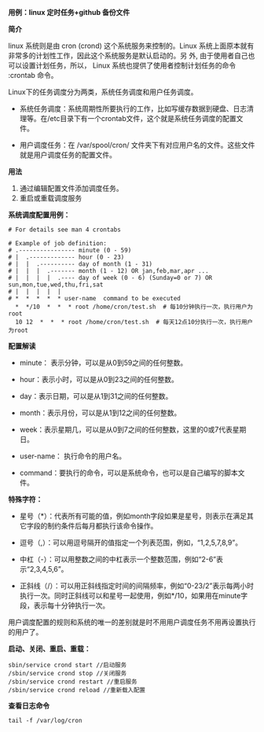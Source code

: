**用例：linux 定时任务+github 备份文件**

**简介**

linux 系统则是由 cron (crond) 这个系统服务来控制的。Linux 系统上面原本就有非常多的计划性工作，因此这个系统服务是默认启动的。另 外, 由于使用者自己也可以设置计划任务，所以， Linux 系统也提供了使用者控制计划任务的命令 :crontab 命令。

Linux下的任务调度分为两类，系统任务调度和用户任务调度。

*   系统任务调度：系统周期性所要执行的工作，比如写缓存数据到硬盘、日志清理等。在/etc目录下有一个crontab文件，这个就是系统任务调度的配置文件。

*   用户调度任务：在 /var/spool/cron/ 文件夹下有对应用户名的文件。这些文件就是用户调度任务的配置文件。

**用法**

1.  通过编辑配置文件添加调度任务。
2.  重启或重载调度服务

**系统调度配置用例：**

    # For details see man 4 crontabs
    
    # Example of job definition:
    # .---------------- minute (0 - 59)
    # |  .------------- hour (0 - 23)
    # |  |  .---------- day of month (1 - 31)
    # |  |  |  .------- month (1 - 12) OR jan,feb,mar,apr ...
    # |  |  |  |  .---- day of week (0 - 6) (Sunday=0 or 7) OR sun,mon,tue,wed,thu,fri,sat
    # |  |  |  |  |
    # *  *  *  *  * user-name  command to be executed
      *  */10  *  *  * root /home/cron/test.sh  # 每10分钟执行一次，执行用户为root
      10 12  *  *  * root /home/cron/test.sh  # 每天12点10分执行一次，执行用户为root
    

**配置解读**

*   minute： 表示分钟，可以是从0到59之间的任何整数。

*   hour：表示小时，可以是从0到23之间的任何整数。

*   day：表示日期，可以是从1到31之间的任何整数。

*   month：表示月份，可以是从1到12之间的任何整数。

*   week：表示星期几，可以是从0到7之间的任何整数，这里的0或7代表星期日。

*   user-name： 执行命令的用户名。

*   command：要执行的命令，可以是系统命令，也可以是自己编写的脚本文件。

**特殊字符：**

*   星号（*）：代表所有可能的值，例如month字段如果是星号，则表示在满足其它字段的制约条件后每月都执行该命令操作。

*   逗号（,）：可以用逗号隔开的值指定一个列表范围，例如，“1,2,5,7,8,9”。

*   中杠（-）：可以用整数之间的中杠表示一个整数范围，例如“2-6”表示“2,3,4,5,6”。

*   正斜线（/）：可以用正斜线指定时间的间隔频率，例如“0-23/2”表示每两小时执行一次。同时正斜线可以和星号一起使用，例如*/10，如果用在minute字段，表示每十分钟执行一次。

用户调度配置的规则和系统的唯一的差别就是时不用用户调度任务不用再设置执行的用户了。

**启动、关闭、重启、重载：**

    sbin/service crond start //启动服务
    /sbin/service crond stop //关闭服务
    /sbin/service crond restart //重启服务
    /sbin/service crond reload //重新载入配置
    

**查看日志命令**

    tail -f /var/log/cron
